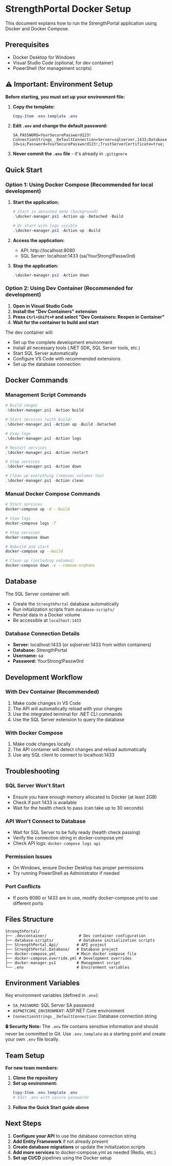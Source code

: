 # StrengthPortal Docker Setup

This document explains how to run the StrengthPortal application using Docker and Docker Compose.

## Prerequisites

- Docker Desktop for Windows
- Visual Studio Code (optional, for dev container)
- PowerShell (for management scripts)

## ⚠️ **Important: Environment Setup**

**Before starting, you must set up your environment file:**

1. **Copy the template:**
   ```powershell
   Copy-Item .env.template .env
   ```

2. **Edit `.env` and change the default password:**
   ```properties
   SA_PASSWORD=YourSecurePassword123!
   ConnectionStrings__DefaultConnection=Server=sqlserver,1433;Database=StrengthPortal;User Id=sa;Password=YourSecurePassword123!;TrustServerCertificate=true;
   ```

3. **Never commit the `.env` file** - it's already in `.gitignore`

## Quick Start

### Option 1: Using Docker Compose (Recommended for local development)

1. **Start the application:**
   ```powershell
   # Start in detached mode (background)
   .\docker-manager.ps1 -Action up -Detached -Build
   
   # Or start with logs visible
   .\docker-manager.ps1 -Action up -Build
   ```

2. **Access the application:**
   - API: http://localhost:8080
   - SQL Server: localhost:1433 (sa/YourStrong!Passw0rd)

3. **Stop the application:**
   ```powershell
   .\docker-manager.ps1 -Action down
   ```

### Option 2: Using Dev Container (Recommended for development)

1. **Open in Visual Studio Code**
2. **Install the "Dev Containers" extension**
3. **Press `Ctrl+Shift+P` and select "Dev Containers: Reopen in Container"**
4. **Wait for the container to build and start**

The dev container will:
- Set up the complete development environment
- Install all necessary tools (.NET SDK, SQL Server tools, etc.)
- Start SQL Server automatically
- Configure VS Code with recommended extensions
- Set up the database connection

## Docker Commands

### Management Script Commands

```powershell
# Build images
.\docker-manager.ps1 -Action build

# Start services (with build)
.\docker-manager.ps1 -Action up -Build -Detached

# View logs
.\docker-manager.ps1 -Action logs

# Restart services
.\docker-manager.ps1 -Action restart

# Stop services
.\docker-manager.ps1 -Action down

# Clean up everything (removes volumes too)
.\docker-manager.ps1 -Action clean
```

### Manual Docker Compose Commands

```bash
# Start services
docker-compose up -d --build

# View logs
docker-compose logs -f

# Stop services
docker-compose down

# Rebuild and start
docker-compose up --build

# Clean up (including volumes)
docker-compose down -v --remove-orphans
```

## Database

The SQL Server container will:
- Create the `StrengthPortal` database automatically
- Run initialization scripts from `database-scripts/`
- Persist data in a Docker volume
- Be accessible at `localhost:1433`

### Database Connection Details

- **Server:** localhost:1433 (or sqlserver:1433 from within containers)
- **Database:** StrengthPortal
- **Username:** sa
- **Password:** YourStrong!Passw0rd

## Development Workflow

### With Dev Container (Recommended)

1. Make code changes in VS Code
2. The API will automatically reload with your changes
3. Use the integrated terminal for .NET CLI commands
4. Use the SQL Server extension to query the database

### With Docker Compose

1. Make code changes locally
2. The API container will detect changes and reload automatically
3. Use any SQL client to connect to localhost:1433

## Troubleshooting

### SQL Server Won't Start
- Ensure you have enough memory allocated to Docker (at least 2GB)
- Check if port 1433 is available
- Wait for the health check to pass (can take up to 30 seconds)

### API Won't Connect to Database
- Wait for SQL Server to be fully ready (health check passing)
- Verify the connection string in docker-compose.yml
- Check API logs: `docker-compose logs api`

### Permission Issues
- On Windows, ensure Docker Desktop has proper permissions
- Try running PowerShell as Administrator if needed

### Port Conflicts
- If ports 8080 or 1433 are in use, modify docker-compose.yml to use different ports

## Files Structure

```
StrengthPortal/
├── .devcontainer/              # Dev container configuration
├── database-scripts/           # Database initialization scripts
├── StrengthPortal.Api/        # API project
├── StrengthPortal.Database/   # Database project
├── docker-compose.yml         # Main docker compose file
├── docker-compose.override.yml # Development overrides
├── docker-manager.ps1         # Management script
└── .env                       # Environment variables
```

## Environment Variables

Key environment variables (defined in `.env`):

- `SA_PASSWORD`: SQL Server SA password
- `ASPNETCORE_ENVIRONMENT`: ASP.NET Core environment
- `ConnectionStrings__DefaultConnection`: Database connection string

**🔒 Security Note:** The `.env` file contains sensitive information and should never be committed to Git. Use `.env.template` as a starting point and create your own `.env` file locally.

## Team Setup

**For new team members:**

1. **Clone the repository**
2. **Set up environment:**
   ```powershell
   Copy-Item .env.template .env
   # Edit .env with secure passwords
   ```
3. **Follow the Quick Start guide above**

## Next Steps

1. **Configure your API** to use the database connection string
2. **Add Entity Framework** if not already present
3. **Create database migrations** or update the initialization scripts
4. **Add more services** to docker-compose.yml as needed (Redis, etc.)
5. **Set up CI/CD** pipelines using the Docker setup
